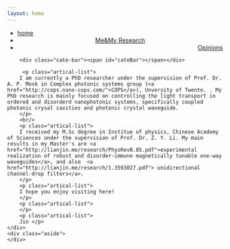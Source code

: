 ```yaml
---
layout: home
---
```


<div class="index-content opinion">
    <div class="section">
        <ul class="artical-cate">
            <li><a href="/"><span>home</span></a></li>
            <li class="on" style="text-align:center"><a href="/myresearch"><span>Me&My Research</span></a></li>
            <li style="text-align:right"><a href="/opinion"><span>Opinions</span></a></li>
        </ul>

        <div class="cate-bar"><span id="cateBar"></span></div>

         <p class="artical-list"> 
        I am currently a PhD researcher under the supervision of Prof. Dr. A. P. Mosk in Complex photonic systems group (<a href="http://cops.nano-cops.com/">COPS</a>), Unversity of Twente. . My PhD research is mainly focused on controlling the light transport in ordered and disorderd nanophotonic systems, specifically coupled photonic crysal cavities and photonic crystal waveguide.          
        </p>
        <br/>
        <p class="artical-list">
        I received my M.Sc degree in Institue of physics, Chinese Academy of Sciences under the supervision of Prof. Dr. Z. Y. Li. My main results in my Master's are <a  href="http://lianjin.me/research/PhysRevB.85.pdf">experimental realization of robust and disorder-immune magnetically tunable one-way waveguides</a>, and also  <a  href="http://lianjin.me/research/1.3593027.pdf"> unidirectional channel-drop filters</a>. 
        </p>       
        <p class="artical-list"> 
        I hope you enjoy visiting here! 
        </p>
        <p class="artical-list">
        </p>       
        <p class="artical-list"> 
        Jin </p>
    </div>
    <div class="aside">
    </div>
</div>
